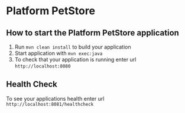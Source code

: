 # Platform PetStore

How to start the Platform PetStore application
---

1. Run `mvn clean install` to build your application
1. Start application with `mvn exec:java`
1. To check that your application is running enter url `http://localhost:8080`

Health Check
---

To see your applications health enter url `http://localhost:8081/healthcheck`
